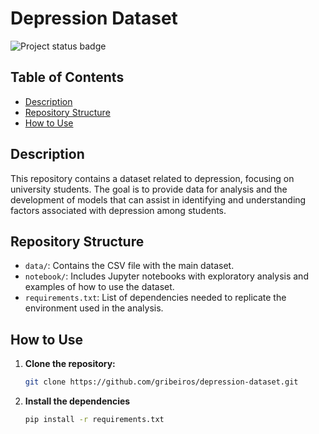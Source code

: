 # Depression Dataset

![Project status badge](https://img.shields.io/badge/status-study-yellow)

## Table of Contents

- [Description](#description)
- [Repository Structure](#repository-structure)
- [How to Use](#how-to-use)

## Description

This repository contains a dataset related to depression, focusing on university students. The goal is to provide data for analysis and the development of models that can assist in identifying and understanding factors associated with depression among students.

## Repository Structure

- `data/`: Contains the CSV file with the main dataset.
- `notebook/`: Includes Jupyter notebooks with exploratory analysis and examples of how to use the dataset.
- `requirements.txt`: List of dependencies needed to replicate the environment used in the analysis.

## How to Use

1. **Clone the repository:**

   ```bash
   git clone https://github.com/gribeiros/depression-dataset.git

2. **Install the dependencies**

   ```bash
   pip install -r requirements.txt
